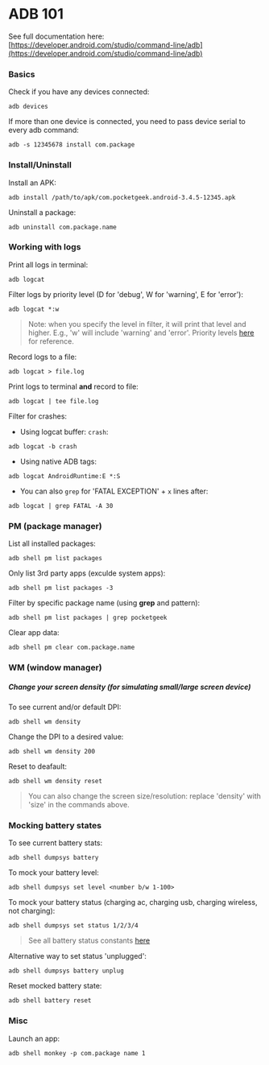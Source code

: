 # ADB 101

See full documentation here: [https://developer.android.com/studio/command-line/adb](https://developer.android.com/studio/command-line/adb)

### Basics

Check if you have any devices connected:
```shell
adb devices
```

If more than one device is connected, you need to pass device serial to every adb command:
```shell
adb -s 12345678 install com.package
```

### Install/Uninstall

Install an APK:
```shell
adb install /path/to/apk/com.pocketgeek.android-3.4.5-12345.apk
```

Uninstall a package:
```shell
adb uninstall com.package.name
```


### Working with logs
Print all logs in terminal:
```shell
adb logcat
```

Filter logs by priority level (D for 'debug', W for 'warning', E for 'error'):
```shell
adb logcat *:w
```
>Note: when you specify the level in filter, it will print that level and higher. E.g., 'w' will include 'warning' and 'error'. Priority levels [here](https://developer.android.com/studio/command-line/logcat#filteringOutput) for reference.

Record logs to a file:
```shell
adb logcat > file.log
```

Print logs to terminal **and** record to file:
```shell
adb logcat | tee file.log
```

Filter for crashes:
* Using logcat buffer: `crash`:
```shell
adb logcat -b crash
```
* Using native ADB tags:
```shell
adb logcat AndroidRuntime:E *:S
```
* You can also `grep` for 'FATAL EXCEPTION' + `x` lines after:
```shell
adb logcat | grep FATAL -A 30
```

### PM (package manager)
List all installed packages:
```shell
adb shell pm list packages
```

Only list 3rd party apps (exculde system apps):
```shell
adb shell pm list packages -3
```

Filter by specific package name (using **grep** and pattern):
```shell
adb shell pm list packages | grep pocketgeek
```

Clear app data:
```shell
adb shell pm clear com.package.name
```

### WM (window manager)

##### Change your screen density (for simulating small/large screen device)
To see current and/or default DPI:
```shell
adb shell wm density
```

Change the DPI to a desired value:
```shell
adb shell wm density 200
```

Reset to deafault:
```shell
adb shell wm density reset
```

>You can also change the screen size/resolution: replace 'density' with 'size' in the commands above.

### Mocking battery states
To see current battery stats:
```shell
adb shell dumpsys battery
```

To mock your battery level:
```shell
adb shell dumpsys set level <number b/w 1-100>
```

To mock your battery status (charging ac, charging usb, charging wireless, not charging):
```shell
adb shell dumpsys set status 1/2/3/4
```
>See all battery status constants [here](https://developer.android.com/reference/android/os/BatteryManager#BATTERY_STATUS_CHARGING)

Alternative way to set status 'unplugged':
```shell
adb shell dumpsys battery unplug
```

Reset mocked battery state:
```shell
adb shell battery reset
```

### Misc
Launch an app:
```shell
adb shell monkey -p com.package name 1
```
